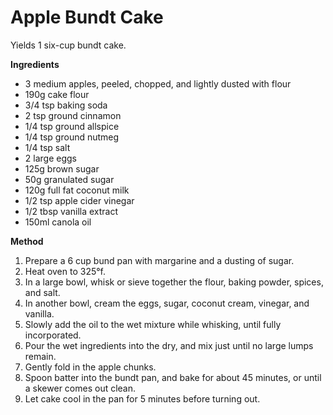 # Apple Bundt Cake

Yields 1 six-cup bundt cake.

**Ingredients**

- 3 medium apples, peeled, chopped, and lightly dusted with flour
- 190g cake flour
- 3/4 tsp baking soda
- 2 tsp ground cinnamon
- 1/4 tsp ground allspice
- 1/4 tsp ground nutmeg
- 1/4 tsp salt
- 2 large eggs
- 125g brown sugar
- 50g granulated sugar
- 120g full fat coconut milk
- 1/2 tsp apple cider vinegar
- 1/2 tbsp vanilla extract
- 150ml canola oil

**Method**

1. Prepare a 6 cup bund pan with margarine and a dusting of sugar.
2. Heat oven to 325&deg;f.
3. In a large bowl, whisk or sieve together the flour, baking powder, spices, and salt.
4. In another bowl, cream the eggs, sugar, coconut cream, vinegar, and vanilla.
5. Slowly add the oil to the wet mixture while whisking, until fully incorporated.
6. Pour the wet ingredients into the dry, and mix just until no large lumps remain.
7. Gently fold in the apple chunks.
8. Spoon batter into the bundt pan, and bake for about 45 minutes, or until a skewer comes out clean.
9. Let cake cool in the pan for 5 minutes before turning out.
